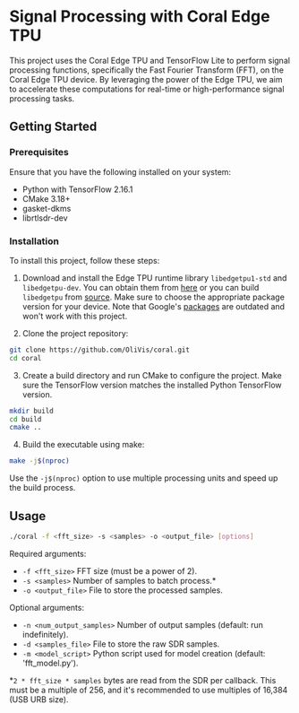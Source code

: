 # Signal Processing with Coral Edge TPU 

This project uses the Coral Edge TPU and TensorFlow Lite to perform signal processing functions, specifically the Fast Fourier Transform (FFT), on the Coral Edge TPU device. By leveraging the power of the Edge TPU, we aim to accelerate these computations for real-time or high-performance signal processing tasks.

## Getting Started

### Prerequisites

Ensure that you have the following installed on your system:

- Python with TensorFlow 2.16.1
- CMake 3.18+
- gasket-dkms
- librtlsdr-dev

### Installation

To install this project, follow these steps:

1. Download and install the Edge TPU runtime library `libedgetpu1-std` and `libedgetpu-dev`. You can obtain them from [here](https://github.com/feranick/libedgetpu/releases/tag/16.0TF2.16.1-1) or you can build `libedgetpu` from [source](https://github.com/google-coral/libedgetpu). Make sure to choose the appropriate package version for your device. Note that Google's [packages](https://coral.ai/docs/m2/get-started/#2-install-the-pcie-driver-and-edge-tpu-runtime) are outdated and won't work with this project.

2. Clone the project repository:
```bash
git clone https://github.com/OliVis/coral.git
cd coral
```

3. Create a build directory and run CMake to configure the project. Make sure the TensorFlow version matches the installed Python TensorFlow version.
```bash
mkdir build
cd build
cmake ..
```

4. Build the executable using make:
```bash
make -j$(nproc)
```
Use the `-j$(nproc)` option to use multiple processing units and speed up the build process.

## Usage
```bash
./coral -f <fft_size> -s <samples> -o <output_file> [options]
```
Required arguments:
- `-f <fft_size>`       FFT size (must be a power of 2).
- `-s <samples>`        Number of samples to batch process.*
- `-o <output_file>`    File to store the processed samples.

Optional arguments:
- `-n <num_output_samples>`  Number of output samples (default: run indefinitely).
- `-d <samples_file>`        File to store the raw SDR samples.
- `-m <model_script>`        Python script used for model creation (default: 'fft_model.py').

*`2 * fft_size * samples` bytes are read from the SDR per callback. This must be a multiple of 256, and it's recommended to use multiples of 16,384 (USB URB size).
